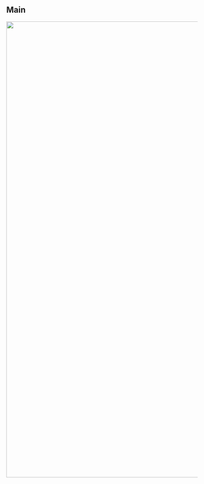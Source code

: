## Main

<img src="https://user-images.githubusercontent.com/114986832/211703701-a57a5144-4f6f-47f7-950e-46c4ee55fa0c.png" width="800" height="1200"/>

